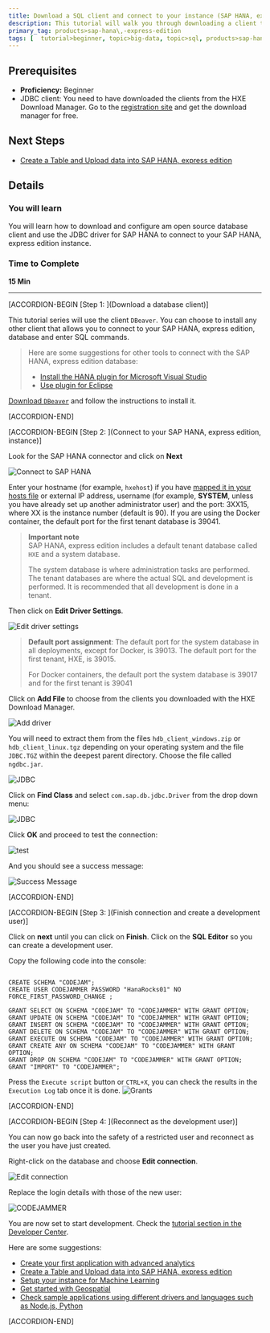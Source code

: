 ```yaml
---
title: Download a SQL client and connect to your instance (SAP HANA, express edition, server-only)
description: This tutorial will walk you through downloading a client to connect to SAP HANA, express edition using the JDBC driver
primary_tag: products>sap-hana\,-express-edition
tags: [  tutorial>beginner, topic>big-data, topic>sql, products>sap-hana\,-express-edition ]
---
```


## Prerequisites  
 - **Proficiency:** Beginner
 - JDBC client: You need to have downloaded the clients from the HXE Download Manager. Go to the [registration site](https://www.sap.com/cmp/ft/crm-xu16-dat-hddedft/index.html) and get the download manager for free.


## Next Steps
 - [Create a Table and Upload data into SAP HANA, express edition ](https://developers.sap.com/tutorials/hxe-cj1-create-table-upload-data.html)

## Details
### You will learn  
You will learn how to download and configure am open source database client and use the JDBC driver for SAP HANA to connect to your SAP HANA, express edition instance.

### Time to Complete  
**15 Min**

---

[ACCORDION-BEGIN [Step 1: ](Download a database client)]

This tutorial series will use the client `DBeaver`. You can choose to install any other client that allows you to connect to your SAP HANA, express edition, database and enter SQL commands.

> Here are some suggestions for other tools to connect with the SAP HANA, express edition database:
> - [Install the HANA plugin for Microsoft Visual Studio](https://developers.sap.com/group.hxe-install-hana-plugin-microsoft-visual-studio.html)
> - [Use plugin for Eclipse](hxe-howto-eclipse)

[Download `DBeaver`](http://dbeaver.jkiss.org/download/) and follow the instructions to install it.

[ACCORDION-END]

[ACCORDION-BEGIN [Step 2: ](Connect to your SAP HANA, express edition, instance)]

Look for the SAP HANA connector and click on **Next**

![Connect to SAP HANA](1.png)

Enter your hostname (for example, `hxehost`) if you have [mapped it in your hosts file](hxe-ua-hosts) or external IP address, username (for example, **SYSTEM**, unless you have already set up another administrator user) and the port: 3XX15, where XX is the instance number (default is 90). If you are using the Docker container, the default port for the first tenant database is 39041.

> **Important note**  
> SAP HANA, express edition includes a default tenant database called `HXE` and a system database.
>&nbsp;
>
> The system database is where administration tasks are performed. The tenant databases are where the actual SQL and development is performed. It is recommended that all development is done in a tenant.


Then click on **Edit Driver Settings**.

![Edit driver settings](2.png)

> **Default port assignment**: The default port for the system database in all deployments, except for Docker, is 39013. The default port for the first tenant, HXE, is 39015.
>&nbsp;
>
> For Docker containers, the default port the system database is 39017 and for the first tenant is 39041

Click on **Add File** to choose from the clients you downloaded with the HXE Download Manager.

![Add driver](3.png)

You will need to extract them from the files `hdb_client_windows.zip` or `hdb_client_linux.tgz` depending on your operating system and the file `JDBC.TGZ` within the deepest parent directory.  Choose the file called `ngdbc.jar`.

![JDBC](4.png)

Click on **Find Class** and select `com.sap.db.jdbc.Driver` from the drop down menu:

![JDBC](4_1.png)

Click **OK** and proceed to test the connection:

![test](5.png)

And you should see a success message:

![Success Message](success.png)


[ACCORDION-END]


[ACCORDION-BEGIN [Step 3: ](Finish connection and create a development user)]

Click on **next** until you can click on **Finish**.  Click on the **SQL Editor**  so you can create a development user.

Copy the following code into the console:

```

CREATE SCHEMA "CODEJAM";
CREATE USER CODEJAMMER PASSWORD "HanaRocks01" NO FORCE_FIRST_PASSWORD_CHANGE ;

GRANT SELECT ON SCHEMA "CODEJAM" TO "CODEJAMMER" WITH GRANT OPTION;
GRANT UPDATE ON SCHEMA "CODEJAM" TO "CODEJAMMER" WITH GRANT OPTION;
GRANT INSERT ON SCHEMA "CODEJAM" TO "CODEJAMMER" WITH GRANT OPTION;
GRANT DELETE ON SCHEMA "CODEJAM" TO "CODEJAMMER" WITH GRANT OPTION;
GRANT EXECUTE ON SCHEMA "CODEJAM" TO "CODEJAMMER" WITH GRANT OPTION;
GRANT CREATE ANY ON SCHEMA "CODEJAM" TO "CODEJAMMER" WITH GRANT OPTION;
GRANT DROP ON SCHEMA "CODEJAM" TO "CODEJAMMER" WITH GRANT OPTION;
GRANT "IMPORT" TO "CODEJAMMER";

```

Press the `Execute script` button or `CTRL+X`, you can check the results in the `Execution Log` tab once it is done.
![Grants](6.png)


[ACCORDION-END]

[ACCORDION-BEGIN [Step 4: ](Reconnect as the development user)]

You can now go back into the safety of a restricted user and reconnect as the user you have just created.

Right-click on the database and choose **Edit connection**.

![Edit connection](7.png)

Replace the login details with those of the new user:

![CODEJAMMER](8.png)

You are now set to start development. Check the [tutorial section in the Developer Center](https://developers.sap.com/topics/hana.html).

Here are some suggestions:
- [Create your first application with advanced analytics](https://developers.sap.com/mission.xsa-analytics-advanced.html)
- [Create a Table and Upload data into SAP HANA, express edition ](https://developers.sap.com/tutorials/hxe-cj1-create-table-upload-data.html)
- [Setup your instance for Machine Learning](https://developers.sap.com/tutorials/mlb-hxe-setup-basic.html)
- [Get started with Geospatial](hana-spatial-intro1-point)
- [Check sample applications using different drivers and languages such as Node.js, Python](https://developers.sap.com/group.hxe-tiny-world.html)

[ACCORDION-END]
